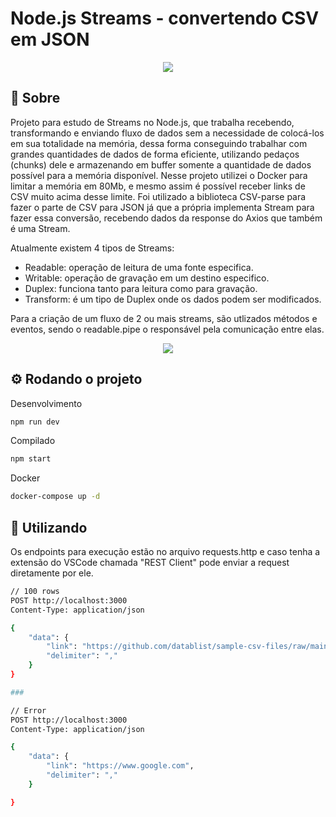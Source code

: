 # Node.js Streams - convertendo CSV em JSON
<p align="center"><a href="#">
    <img align="center" src="https://user-images.githubusercontent.com/64763336/208279366-5d676750-d743-4456-81ab-2fd2aa43fa14.png" />
  </a>

## 📄 Sobre
Projeto para estudo de Streams no Node.js, que trabalha recebendo, transformando e enviando fluxo de dados sem a necessidade de colocá-los em sua totalidade na memória, dessa forma conseguindo trabalhar com grandes quantidades de dados de forma eficiente, utilizando pedaços (chunks) dele e armazenando em buffer somente a quantidade de dados possível para a memória disponível.
Nesse projeto utilizei o Docker para limitar a memória em 80Mb, e mesmo assim é possível receber links de CSV muito acima desse limite.
Foi utilizado a biblioteca CSV-parse para fazer o parte de CSV para JSON já que a própria implementa Stream para fazer essa conversão, recebendo dados da response do Axios que também é uma Stream.  

Atualmente existem 4 tipos de Streams:
- Readable: operação de leitura de uma fonte especifica.
- Writable: operação de gravação em um destino especifico.
- Duplex: funciona tanto para leitura como para gravação.
- Transform: é um tipo de Duplex onde os dados podem ser modificados.  

Para a criação de um fluxo de 2 ou mais streams, são utlizados métodos e eventos, sendo o readable.pipe o responsável pela comunicação entre elas.  

<p align="center"><a href="#">
    <img align="center" src="https://user-images.githubusercontent.com/64763336/208279374-fe6ae1ff-acbf-4e4d-961c-dafd63342f49.png" />
  </a>


## ⚙️ Rodando o projeto  
  
Desenvolvimento
```bash
npm run dev
```
  
Compilado
```bash
npm start
```
  
Docker
```bash
docker-compose up -d
```
  
## 🚀 Utilizando
Os endpoints para execução estão no arquivo requests.http e caso tenha a extensão do VSCode chamada "REST Client" pode enviar a request diretamente por ele.
  
```bash
// 100 rows
POST http://localhost:3000 
Content-Type: application/json

{
    "data": {
        "link": "https://github.com/datablist/sample-csv-files/raw/main/files/organizations/organizations-100.csv",
        "delimiter": ","
    }
}

###

// Error
POST http://localhost:3000 
Content-Type: application/json

{
    "data": {
        "link": "https://www.google.com",
        "delimiter": ","
    }

}
```
